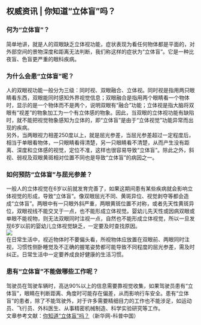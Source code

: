 ## 权威资讯 | 你知道“立体盲”吗？  
### 何为“立体盲”？  
简单地讲，就是人的双眼缺乏立体视功能，症状表现为看任何物体都是平面的，对外部空间的景物深度和距离无法判断，我们称这样的症状为“立体盲”。它是一种比夜盲、色盲更严重的眼科疾病。  
### 为什么会患“立体盲”呢？  
人的双眼视功能一般分为三级：同时视、双眼融合、立体视。同时视是指用两只眼睛看东西，双眼能同时感知外界视觉信息；双眼融合是指用两个眼睛看一个物体时，显示的是一个物体而不是两个，说明双眼有“融合”功能；立体视是指大脑将双眼有“视差”的物象加工为一个有立体感的物象。因此，当双眼的立体视功能有缺陷时，就不能把视觉物象感知为立体的，即“立体盲”是由于“立体视觉”功能异常而出现的疾病。  
另外，当两眼视力相差250度以上，就是屈光参差，当屈光参差超过一定程度后，相当于单眼看物体，一只眼睛看得清楚，另一只眼睛看不清楚，从而产生没有距离、深度和立体感的视觉，定位不准，这样也很容易导致“立体盲”。除此之外，斜视、弱视及双眼黄斑相对位置不同也是导致“立体盲”的病因之一。  
### 如何预防“立体盲”与屈光参差？  
一般人的立体视觉在6岁以前就发育完善了，如果这期间患有某些疾病就会影响立体视觉的形成，导致“立体盲”。像双眼屈光不同、黄斑异位、视觉剥夺等都会造成“立体盲”。两眼中有一只眼外斜严重，两眼黄斑位置不对称，或者先天性黄斑异位，双眼视线不能交叉于一点，也不能形成立体视觉。婴幼儿先天性或因病双眼或单眼不能视物，则无法双眼同时注视一点，自然也不能形成立体视觉，所以一旦发现6岁以前的婴幼儿立体视觉缺乏，一定要及时查找原因。  
![](http://cdncms.v-keep.cn/wp-content/uploads/2019/12/u28905851141863601030fm26gp0.jpg)  
在日常生活中，视近物体时不要偏头看，所视物体应放置在双眼前、两眼同时注视，习惯性侧卧睡觉及不正确的握笔姿势都可能导致不同程度的屈光参差，需及时纠正。日常生活中一定要养成良好健康的生活习惯。  
### 患有“立体盲”不能做哪些工作呢？  
驾驶员在驾驶车辆时，高达90%以上的信息需要靠视觉收集，如果驾驶员患有“立体盲”，眼睛在判断距离、角度时可能存在偏差，从而影响行车安全。患有“立体盲”的患者，除了不能驾驶外，对于许多需要精细目力的工作也不能涉足，如运动员、飞行员、外科医生、从事精密机械制造、科学实验研究等工作。  
文章参考文献：<a href="http://www.xinhuanet.com/science/2019-04/27/c_138017515.htm">你知道“立体盲”吗？</a>（新华网-科普中国）  
